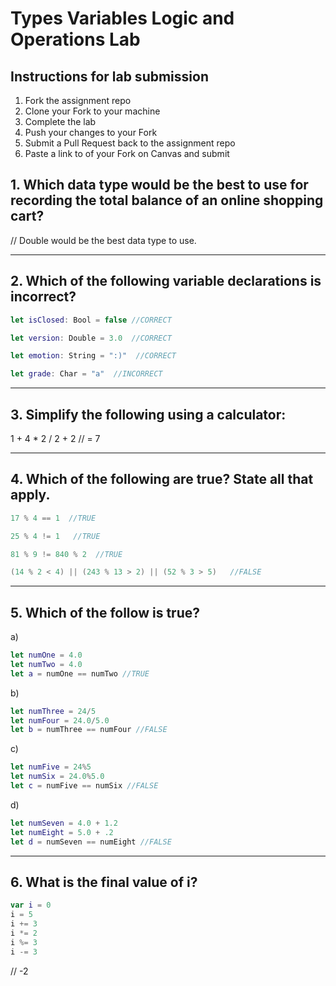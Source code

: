 # Types Variables Logic and Operations Lab

## Instructions for lab submission

1. Fork the assignment repo
1. Clone your Fork to your machine
1. Complete the lab
1. Push your changes to your Fork
1. Submit a Pull Request back to the assignment repo
1. Paste a link to of your Fork on Canvas and submit

## 1. Which data type would be the best to use for recording the total balance of an online shopping cart?

// Double would be the best data type to use.

***
## 2. Which of the following variable declarations is **incorrect**?

```swift
let isClosed: Bool = false //CORRECT

let version: Double = 3.0  //CORRECT

let emotion: String = ":)"  //CORRECT

let grade: Char = "a"  //INCORRECT
```

***
## 3. Simplify the following using a calculator:

1 + 4 * 2 / 2 + 2
// = 7
***
## 4. Which of the following are true? State all that apply.

```swift
17 % 4 == 1  //TRUE

25 % 4 != 1   //TRUE

81 % 9 != 840 % 2  //TRUE

(14 % 2 < 4) || (243 % 13 > 2) || (52 % 3 > 5)   //FALSE
```

***
## 5. Which of the follow is true?

a)
```swift
let numOne = 4.0
let numTwo = 4.0
let a = numOne == numTwo //TRUE
```
b)
```swift
let numThree = 24/5
let numFour = 24.0/5.0
let b = numThree == numFour //FALSE
```
c)
```swift
let numFive = 24%5
let numSix = 24.0%5.0
let c = numFive == numSix //FALSE
```
d)
```swift
let numSeven = 4.0 + 1.2
let numEight = 5.0 + .2
let d = numSeven == numEight //FALSE
```

***
## 6. What is the final value of i?

```swift
var i = 0
i = 5
i += 3
i *= 2
i %= 3
i -= 3
```
// -2
